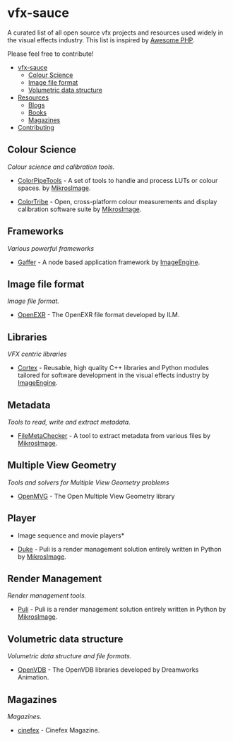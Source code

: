 vfx-sauce
=========

A curated list of all open source vfx projects and resources used widely in the visual effects industry. This list is inspired by [Awesome PHP](https://github.com/ziadoz/awesome-php).

Please feel free to contribute!

* [vfx-sauce](#vfx-sauce)
  * [Colour Science](#colour-science)
  * [Image file format](#image-file-format)
  * [Volumetric data structure](#volumetric-data-structure)
* [Resources](#resources)
  * [Blogs](#blogs)
  * [Books](#books)
  * [Magazines](#magazines)
* [Contributing](#contributing)

## Colour Science
*Colour science and calibration tools.*

* [ColorPipeTools](http://opensource.mikrosimage.eu/colorPipe.html) - A set of tools to handle and process LUTs or colour spaces. by [MikrosImage](http://www.mikrosimage.eu/).

* [ColorTribe](http://opensource.mikrosimage.eu/colortribe.html) - Open, cross-platform colour measurements and display calibration software suite by [MikrosImage](http://www.mikrosimage.eu/).


## Frameworks
*Various powerful frameworks*

* [Gaffer](http://imageengine.github.io/gaffer/) - A node based application framework by [ImageEngine](http://image-engine.com/).


## Image file format
*Image file format.*

* [OpenEXR](http://openexr.com) - The OpenEXR file format developed by ILM.

## Libraries
*VFX centric libraries*

* [Cortex](https://github.com/ImageEngine/cortex) - Reusable, high quality C++ libraries and Python modules tailored for software development in the visual effects industry by [ImageEngine](http://image-engine.com/).


## Metadata
*Tools to read, write and extract metadata.*

* [FileMetaChecker](http://opensource.mikrosimage.eu/fileMetaChecker.html) - A tool to extract metadata from various files by [MikrosImage](http://www.mikrosimage.eu/).

## Multiple View Geometry
*Tools and solvers for Multiple View Geometry
problems*

* [OpenMVG](http://opensource.mikrosimage.eu/openmvg.html) - The Open Multiple View Geometry library


## Player
* Image sequence and movie players*

* [Duke](http://opensource.mikrosimage.eu/duke.html) - Puli is a render management solution entirely written in Python by [MikrosImage](http://www.mikrosimage.eu/).


## Render Management
*Render management tools.*

* [Puli](http://opensource.mikrosimage.eu/puli.html) - Puli is a render management solution entirely written in Python by [MikrosImage](http://www.mikrosimage.eu/).

## Volumetric data structure
*Volumetric data structure and file formats.*

* [OpenVDB](http://openvdb.org/) - The OpenVDB libraries developed by Dreamworks Animation.

## Magazines
*Magazines.*

* [cinefex](http://www.cinefex.com/) - Cinefex Magazine.

